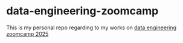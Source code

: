 # data-engineering-zoomcamp
This is my personal repo regarding to my works on [data engineering zoomcamp 2025](https://github.com/DataTalksClub/data-engineering-zoomcamp)
